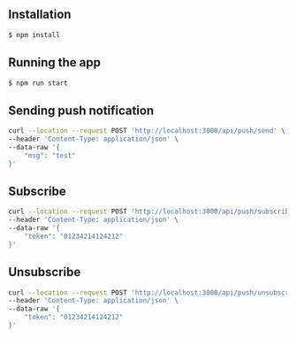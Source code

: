## Installation

```bash
$ npm install
```

## Running the app

```bash
$ npm run start
```

## Sending push notification

```bash 
curl --location --request POST 'http://localhost:3000/api/push/send' \
--header 'Content-Type: application/json' \
--data-raw '{
    "msg": "test"
}'
```

## Subscribe

```bash 
curl --location --request POST 'http://localhost:3000/api/push/subscribe' \
--header 'Content-Type: application/json' \
--data-raw '{
    "token": "01234214124212"
}'
```

## Unsubscribe

```bash 
curl --location --request POST 'http://localhost:3000/api/push/unsubscribe' \
--header 'Content-Type: application/json' \
--data-raw '{
    "token": "01234214124212"
}'
```
